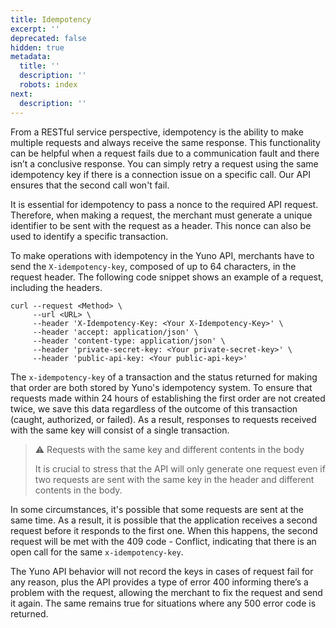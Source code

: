 ```yaml
---
title: Idempotency
excerpt: ''
deprecated: false
hidden: true
metadata:
  title: ''
  description: ''
  robots: index
next:
  description: ''
---
```

From a RESTful service perspective, idempotency is the ability to make multiple requests and always receive the same response. This functionality can be helpful when a request fails due to a communication fault and there isn’t a conclusive response. You can simply retry a request using the same idempotency key if there is a connection issue on a specific call. Our API ensures that the second call won't fail. 

It is essential for idempotency to pass a nonce to the required API request. Therefore, when making a request, the merchant must generate a unique identifier to be sent with the request as a header. This nonce can also be used to identify a specific transaction.

To make operations with idempotency in the Yuno API, merchants have to send the `X-idempotency-key`,  composed of up to 64 characters, in the request header. The following code snippet shows an example of a request, including the headers.

```curl
curl --request <Method> \
     --url <URL> \
     --header 'X-Idempotency-Key: <Your X-Idempotency-Key>' \
     --header 'accept: application/json' \
     --header 'content-type: application/json' \
     --header 'private-secret-key: <Your private-secret-key>' \
     --header 'public-api-key: <Your public-api-key>'
```



The `x-idempotency-key` of a transaction and the status returned for making that order are both stored by Yuno's idempotency system. To ensure that requests made within 24 hours of establishing the first order are not created twice, we save this data regardless of the outcome of this transaction (caught, authorized, or failed). As a result, responses to requests received with the same key will consist of a single transaction.

> ⚠️ Requests with the same key and different contents in the body
> 
> It is crucial to stress that the API will only generate one request even if two requests are sent with the same key in the header and different contents in the body.

In some circumstances, it's possible that some requests are sent at the same time. As a result, it is possible that the application receives a second request before it responds to the first one. When this happens, the second request will be met with the 409 code - Conflict, indicating that there is an open call for the same `x-idempotency-key`.

The Yuno API behavior will not record the keys in cases of request fail for any reason, plus the API provides a type of error 400 informing there’s a problem with the request, allowing the merchant to fix the request and send it again. The same remains true for situations where any 500 error code is returned.